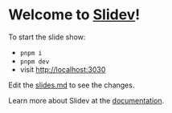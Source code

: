 # Welcome to [Slidev](https://github.com/slidevjs/slidev)!

To start the slide show:

- `pnpm i`
- `pnpm dev`
- visit <http://localhost:3030>

Edit the [slides.md](./slides.md) to see the changes.

Learn more about Slidev at the [documentation](https://sli.dev/).
